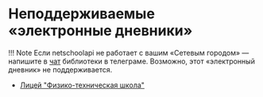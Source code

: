 # Неподдерживаемые «электронные дневники»

!!! Note
    Если netschoolapi не работает с вашим «Сетевым городом» — напишите
    в [чат](https://t.me/netschoolapi) библиотеки в телеграме.
    Возможно, этот «электронный дневник» не поддерживается.

* [Лицей "Физико-техническая школа"](http://netschool.school.ioffe.ru)